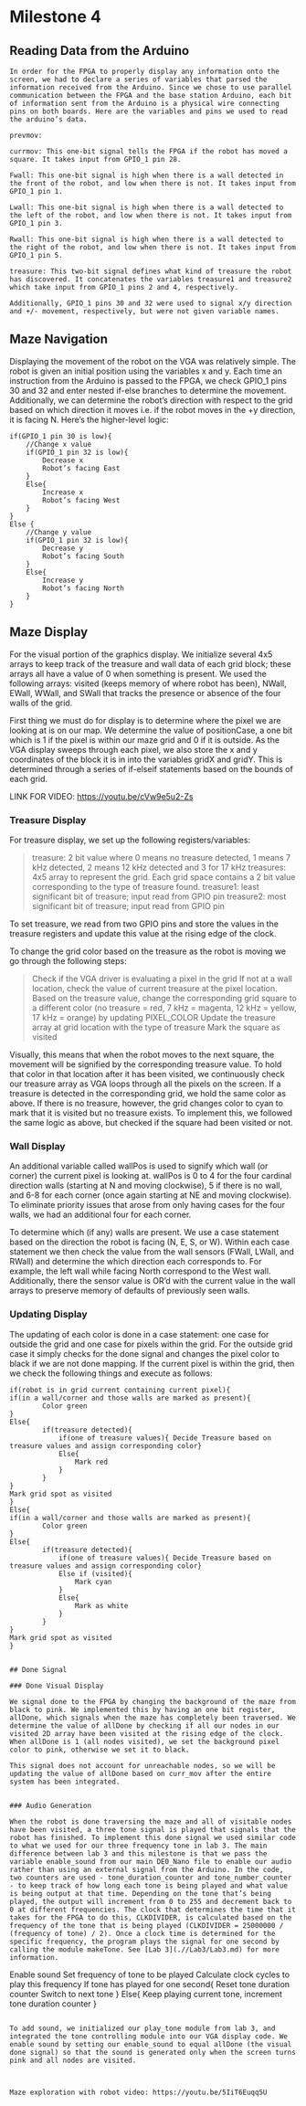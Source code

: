 # Milestone 4

## Reading Data from the Arduino
	In order for the FPGA to properly display any information onto the screen, we had to declare a series of variables that parsed the information received from the Arduino. Since we chose to use parallel communication between the FPGA and the base station Arduino, each bit of information sent from the Arduino is a physical wire connecting pins on both boards. Here are the variables and pins we used to read the arduino’s data.

```
prevmov: 

currmov: This one-bit signal tells the FPGA if the robot has moved a square. It takes input from GPIO_1 pin 28.

Fwall: This one-bit signal is high when there is a wall detected in the front of the robot, and low when there is not. It takes input from GPIO_1 pin 1.

Lwall: This one-bit signal is high when there is a wall detected to the left of the robot, and low when there is not. It takes input from GPIO_1 pin 3.

Rwall: This one-bit signal is high when there is a wall detected to the right of the robot, and low when there is not. It takes input from GPIO_1 pin 5.

treasure: This two-bit signal defines what kind of treasure the robot has discovered. It concatenates the variables treasure1 and treasure2 which take input from GPIO_1 pins 2 and 4, respectively.

Additionally, GPIO_1 pins 30 and 32 were used to signal x/y direction and +/- movement, respectively, but were not given variable names.
```
## Maze Navigation

Displaying the movement of the robot on the VGA was relatively simple. The robot is given an initial position using the variables x and y. Each time an instruction from the Arduino is passed to the FPGA, we check GPIO_1 pins 30 and 32 and enter nested if-else branches to determine the movement. Additionally, we can determine the robot’s direction with respect to the grid based on which direction it moves i.e. if the robot moves in the +y direction, it is facing N. Here’s the higher-level logic:

```
if(GPIO_1 pin 30 is low){
	//Change x value
	if(GPIO_1 pin 32 is low){
		Decrease x
		Robot’s facing East
	}
	Else{
		Increase x
		Robot’s facing West
	}
}
Else {
	//Change y value
	if(GPIO_1 pin 32 is low){
		Decrease y
		Robot’s facing South
	}
	Else{
		Increase y
		Robot’s facing North
	}
}
```

## Maze Display

For the visual portion of the graphics display. We initialize several 4x5 arrays to keep track of the treasure and wall data of each grid block; these arrays all have a value of 0 when something is present. We used the following arrays: visited (keeps memory of where robot has been), NWall, EWall, WWall, and SWall that tracks the presence or absence of the four walls of the grid.

First thing we must do for display is to determine where the pixel we are looking at is on our map. We determine the value of positionCase, a one bit which is 1 if the pixel is within our maze grid and 0 if it is outside. As the VGA display sweeps through each pixel, we also store the x and y coordinates of the block it is in into the variables gridX and gridY. This is determined through a series of if-elseif statements based on the bounds of each grid. 

LINK FOR VIDEO: https://youtu.be/cVw9e5u2-Zs

### Treasure Display

For treasure display, we set up the following registers/variables:
> treasure: 2 bit value where 0 means no treasure detected, 1 means 7 kHz detected, 2 means 12 kHz detected and 3 for 17 kHz
> treasures: 4x5 array to represent the grid. Each grid space contains a 2 bit value corresponding to the type of treasure found. 
> treasure1: least significant bit of treasure; input read from GPIO pin
> treasure2: most significant bit of treasure; input read from GPIO pin

To set treasure, we read from two GPIO pins and store the values in the treasure registers and update this value at the rising edge of the clock. 

To change the grid color based on the treasure as the robot is moving we go through the following steps:
> Check if the VGA driver is evaluating a pixel in the grid
> If not at a wall location, check the value of current treasure at the pixel location. 
> Based on the treasure value, change the corresponding grid square to a different color (no treasure = red, 7 kHz = magenta, 12 kHz = yellow, 17 kHz = orange) by updating PIXEL_COLOR
> Update the treasure array at grid location with the type of treasure
> Mark the square as visited

Visually, this means that when the robot moves to the next square, the movement will be signified by the corresponding treasure value. To hold that color in that location after it has been visited, we continuously check our treasure array as VGA loops through all the pixels on the screen. If a treasure is detected in the corresponding grid, we hold the same color as above. If there is no treasure, however, the grid changes color to cyan to mark that it is visited but no treasure exists. To implement this, we followed the same logic as above, but checked if the square had been visited or not. 


### Wall Display
An additional variable called wallPos is used to signify which wall (or corner) the current pixel is looking at. wallPos is 0 to 4 for the four cardinal direction walls (starting at N and moving clockwise), 5 if there is no wall, and 6-8 for each corner (once again starting at NE and moving clockwise). To eliminate priority issues that arose from only having cases for the four walls, we had an additional four for each corner.

To determine which (if any) walls are present. We use a case statement based on the direction the robot is facing (N, E, S, or W). Within each case statement we then check the value from the wall sensors (FWall, LWall, and RWall) and determine the which direction each corresponds to. For example, the left wall while facing North correspond to the West wall. Additionally, there the sensor value is OR’d with the current value in the wall arrays to preserve memory of defaults of previously seen walls.

###  Updating Display 
The updating of each color is done in a case statement: one case for outside the grid and one case for pixels within the grid. For the outside grid case it simply checks for the done signal and changes the pixel color to black if we are not done mapping. If the current pixel is within the grid, then we check the following things and execute as follows:
	
```
if(robot is in grid current containing current pixel){
if(in a wall/corner and those walls are marked as present){
		Color green
}
Else{
		if(treasure detected){
			if(one of treasure values){ Decide Treasure based on treasure values and assign corresponding color}
			Else{
				Mark red
			}
		}
}
Mark grid spot as visited
}	
Else{
if(in a wall/corner and those walls are marked as present){
		Color green
}
Else{
		if(treasure detected){
			if(one of treasure values){ Decide Treasure based on treasure values and assign corresponding color}
			Else if (visited){
				Mark cyan
			}
			Else{
				Mark as white
			}
		}
}
Mark grid spot as visited
}


## Done Signal

### Done Visual Display

We signal done to the FPGA by changing the background of the maze from black to pink. We implemented this by having an one bit register, allDone, which signals when the maze has completely been traversed. We determine the value of allDone by checking if all our nodes in our visited 2D array have been visited at the rising edge of the clock. When allDone is 1 (all nodes visited), we set the background pixel color to pink, otherwise we set it to black. 

This signal does not account for unreachable nodes, so we will be updating the value of allDone based on curr_mov after the entire system has been integrated. 


### Audio Generation

When the robot is done traversing the maze and all of visitable nodes have been visited, a three tone signal is played that signals that the robot has finished. To implement this done signal we used similar code to what we used for our three frequency tone in lab 3. The main difference between lab 3 and this milestone is that we pass the variable enable_sound from our main DE0_Nano file to enable our audio rather than using an external signal from the Arduino. In the code, two counters are used - tone_duration_counter and tone_number_counter - to keep track of how long each tone is being played and what value is being output at that time. Depending on the tone that’s being played, the output will increment from 0 to 255 and decrement back to 0 at different frequencies. The clock that determines the time that it takes for the FPGA to do this, CLKDIVIDER, is calculated based on the frequency of the tone that is being played (CLKDIVIDER = 25000000 / (frequency of tone) / 2). Once a clock time is determined for the specific frequency, the program plays the signal for one second by calling the module makeTone. See [Lab 3](.//Lab3/Lab3.md) for more information.

```
Enable sound
Set frequency of tone to be played
Calculate clock cycles to play this frequency 
If tone has played for one second{
	Reset tone duration counter
	Switch to next tone
}
Else{
	Keep playing current tone, increment tone duration counter
}
```

To add sound, we initialized our play_tone module from lab 3, and integrated the tone controlling module into our VGA display code. We enable sound by setting our enable_sound to equal allDone (the visual done signal) so that the sound is generated only when the screen turns pink and all nodes are visited. 



Maze exploration with robot video: https://youtu.be/5IiT6Euqq5U


